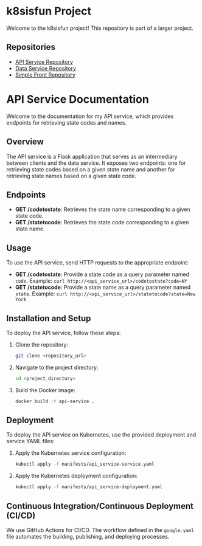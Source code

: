 # k8sisfun Project

Welcome to the k8sisfun project! This repository is part of a larger project.

## Repositories

- [API Service Repository](https://github.com/Nivrin/k8sIsFun-APIService)
- [Data Service Repository](https://github.com/Nivrin/k8sIsFun-DataService)
- [Simple Front Repository](https://github.com/Nivrin/k8sIsFun-SimpleFront)

# API Service Documentation

Welcome to the documentation for my API service, which provides endpoints for retrieving state codes and names.

## Overview

The API service is a Flask application that serves as an intermediary between clients and the data service. It exposes two endpoints: one for retrieving state codes based on a given state name and another for retrieving state names based on a given state code.

## Endpoints

- **GET /codetostate**: Retrieves the state name corresponding to a given state code.
- **GET /statetocode**: Retrieves the state code corresponding to a given state name.

## Usage

To use the API service, send HTTP requests to the appropriate endpoint:

- **GET /codetostate**: Provide a state code as a query parameter named `code`.
  Example: `curl http://<api_service_url>/codetostate?code=NY`
- **GET /statetocode**: Provide a state name as a query parameter named `state`.
  Example: `curl http://<api_service_url>/statetocode?state=New York`

## Installation and Setup

To deploy the API service, follow these steps:

1. Clone the repository:

    ```bash
    git clone <repository_url>
    ```

2. Navigate to the project directory:

    ```bash
    cd <project_directory>
    ```

3. Build the Docker image:

    ```bash
    docker build -t api-service .
    ```

## Deployment

To deploy the API service on Kubernetes, use the provided deployment and service YAML files:

1. Apply the Kubernetes service configuration:

    ```bash
    kubectl apply -f manifests/api_service-service.yaml
    ```

2. Apply the Kubernetes deployment configuration:

    ```bash
    kubectl apply -f manifests/api_service-deployment.yaml
    ```

## Continuous Integration/Continuous Deployment (CI/CD)

We use GitHub Actions for CI/CD. The workflow defined in the `google.yaml` file automates the building, publishing, and deploying processes.
